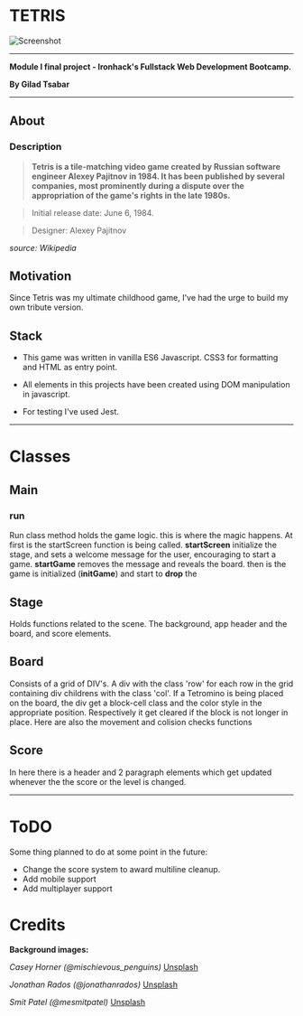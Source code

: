 
# TETRIS

![Screenshot](./assets/screenshot.png)
***

**Module I final project - Ironhack's Fullstack Web Development Bootcamp.**

**By Gilad Tsabar**

***

## About
### Description

>**Tetris is a tile-matching video game created by Russian software engineer Alexey Pajitnov in 1984. It has been published by several companies, most prominently during a dispute over the appropriation of the game's rights in the late 1980s.**

>Initial release date: June 6, 1984.

>Designer: Alexey Pajitnov


_source: Wikipedia_

## Motivation
Since Tetris was my ultimate childhood game, I've had the urge to build my own tribute version.

## Stack
+ This game was written in vanilla ES6 Javascript. CSS3 for formatting and HTML as entry point.

+ All elements in this projects have been created using DOM manipulation in javascript. 

+ For testing I've used Jest.

---
# Classes

## Main
### run
Run class method holds the game logic. this is where the magic happens. At first is the startScreen function is being called.
__startScreen__ initialize the stage, and sets a welcome message for the user, encouraging to start a game.
__startGame__ removes the message and reveals the board. then is the game is initialized (__initGame__) and start to __drop__ the

## Stage
Holds functions related to the scene. The background, app header and the board, and score elements.

## Board
Consists of a grid of DIV's. A div with the class 'row' for each row in the grid containing div childrens with the class 'col'. If a Tetromino is being placed on the board, the div get a block-cell class and the color style in the appropriate position. Respectively it get cleared if the block is not longer in place.
Here are also the movement and colision checks functions 

## Score
In here there is a header and 2 paragraph elements which get updated whenever the the score or the level is changed.

---

# ToDO
Some thing planned to do at some point in the future:
+ Change the score system to award multiline cleanup.
+ Add mobile support
+ Add multiplayer support

# Credits

__Background images:__

*Casey Horner (@mischievous_penguins)*
[Unsplash](https://unsplash.com/photos/G2jAOMGGlPE)

*Jonathan Rados (@jonathanrados)* 
[Unsplash](https://unsplash.com/photos/Sbxt82CsMxA)

*Smit Patel (@mesmitpatel)*
[Unsplash](https://unsplash.com/photos/Ms_ofLBLj68)
